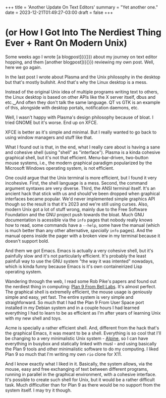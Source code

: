 +++
title = 'Another Update On Text Editors'
summary = "Yet another one."
date = 2023-12-21T01:49:27-03:00
draft = false
+++

# (or How I Got Into The Nerdiest Thing Ever + Rant On Modern Unix)

Some weeks ago I wrote [a blogpost]({{<ref on-text-editors>}}) about my journey on
text editor hopping, and them [another blogpost]({{<ref update-on-text-editors>}})
reviewing my own post. Well, here we go again.

In the last post I wrote about Plasma and the Unix philosophy in the desktop but
that's mostly bullshit. And that's why the Linux desktop is a mess.

Instead of the original Unix idea of multiple programs writing text to others,
the Linux desktop is based on other APIs like the X server itself, dbus and
etc.␣And often they don't talk the same language. QT vs GTK is an example of
this, alongside with desktop portals, notification daemons, etc.

Well, I wasn't happy with Plasma's design philosophy because of bloat. I tried
GNOME but it's worse. End up on XFCE.

XFCE is better as it's simple and minimal. But I really wanted to go back to
using window managers and stuff like that.

What I found out is that, in the end, what I really care about is having a sane
and cohesive shell (using "shell" as "interface"). Plasma is a kinda cohesive
graphical shell, but it's not that efficient. Menu-bar-driven, two-button mouse
systems, i.e., the modern graphical paradigm popularized by the Microsoft
Windows operating system, is not efficient.

One could argue that the Unix terminal is more efficient, but I found it very
incohesive. First, the shell language is a mess. Second, the command argument
syntaxes are very diverse. Third, the ANSI terminal itself. It's an ancient hack
that stick with us and should've been dropped when graphical interfaces became
popular. We'd never implemented simple graphics API though so the result is that
it's 2023 and we're still using curses. Also, modern Unix got a lot of stuff
wrong, mainly due to the Free Software Foundation and the GNU project push
towards the bloat. Much GNU documentation is acessible via the `info` pages that
nobody really knows how to read, some commands have a `--help`, some have the
manual (which is much better than any other alternative, *specially* `info`
pages). And the manual opens inside the pager with a broken view in my terminal
because it doesn't support bold.

And them we got Emacs. Emacs is actually a very cohesive shell, but it's
painfully slow and it's not particularly efficient. It's probably the least
painfull way to use the GNU system "the way it was intented" nowadays, which is
kinda funny because Emacs is it's own containeirized Lisp operating system.

Wandering through the web, I read some Rob Pike's papers and found out the
nerdiest thing in computing: [Plan 9 From Bell Labs](https://plan9.io/plan9/).
It's almost perfect. The graphical shell is extremelly efficient, the mouse
usage is geniously simple and easy, yet fast. The entire system is very simple
and straighforward. So much that I had the Plan 9 From User Space port installed
in my Debian system and in a couple hours I had learned everything I had to
learn to be as efficient as I'm after years of learning Unix with my new shell
and toys.

Acme is specially a rather efficient shell. And, different from the hack that's
the graphical Emacs, it was meant to be a shell. Everything is so cool that I'll
be changing to a very minimalistic Unix system -
[Alpine](https://www.alpinelinux.org/), so I can have everything in busybox and
statically linked with musl - and using basically the Plan 9 tools and other
minimalistic software to do my computing. I liked Plan 9 so much that I'm
writing my own `rio` clone for X11.

And I know exactly what I liked in it. Basically, the system allows, via the
mouse, easy and free exchanging of text between different programs, running in
parallel in the graphical environment, with a cohesive interface. It's possible
to create such shell for Unix, but it would be a rather difficult task. Much
difficultier than for Plan 9 as there would be no support from the system
itself. I may try it though.
